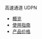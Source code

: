 <div class="sidebar_title icon__udpn"> 高速通道 UDPN</div>

* [概览](/udpn/README)
* [使用指南](/udpn/guide) 
* [产品价格](/udpn/udpn_price) 
   